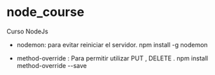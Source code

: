 # node_course
Curso NodeJs

- nodemon: para evitar reiniciar el servidor.  npm install -g nodemon 

- method-override : Para permitir utilizar PUT , DELETE . npm install method-override --save